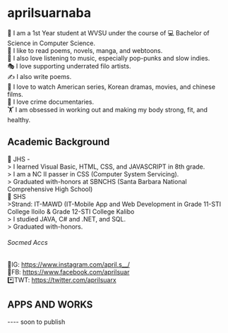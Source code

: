 # aprilsuarnaba
🏫 I am a 1st Year student at WVSU under the course of 💻 Bachelor of Science in Computer Science. <br />
📖 I like to read poems, novels, manga, and webtoons. <br />
🎵 I also love listening to music, especially pop-punks and slow indies. <br />
🎭 I love supporting underrated filo artists.  <br />
✍️ I also write poems. <br />
🎥 I love to watch American series, Korean dramas, movies, and chinese films. <br />
🔫 I love crime documentaries. <br />
🏋️ I am obsessed in working out and making my body strong, fit, and healthy.  <br />

## Academic Background <br />
📔 JHS -  <br />
    > I learned Visual Basic, HTML, CSS, and JAVASCRIPT in 8th grade. <br />
    > I am a NC II passer in CSS (Computer System Servicing). <br />
    > Graduated with-honors at SBNCHS (Santa Barbara National Comprehensive High School) <br />
📓 SHS <br />
    >Strand: IT-MAWD (IT-Mobile App and Web Development in Grade 11-STI College Iloilo & Grade 12-STI College Kalibo <br />
    > I studied JAVA, C#  and .NET, and SQL. <br />
    > Graduated with-honors. <br />
    
###### Socmed Accs <br />
 🌸IG: https://www.instagram.com/april.s__/ <br />
 🧑FB: https://www.facebook.com/aprilsuar <br />
 *️⃣TWT: https://twitter.com/aprilsuarx  <br />
 
 ## APPS AND WORKS <br />
 ---- soon to publish
